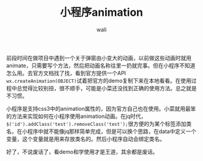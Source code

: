 ﻿---
layout: post
title: 小程序animation  #标题
tagline: 在小程序中使用animation
category: miniPrograms      #分类
author: wali    #作者
tag: animation     #标签
ghurl: https://github.com/walidream/xcxAnimation       #github url
ghurl_zip: https://github.com/walidream/xcxAnimation.git   #github zip下载

post_nav: false
---

前段时间在做项目中遇到一个关于弹窗由小变大的动画，以前做这些动画时就用animate，只需要写个方法，然后把动画名称往里一扔就完事。但在小程序不知道怎么用。去官方文档找了找，看到官方提供一个API `wx.createAnimation(OBJECT)`试着把官方的demo复制下来在本地看看。在使用过程中总觉得比较别扭，很不顺手，可能是小菜还没找到正确的使用方法。总之就是不习惯。

小程序是支持css3中的animation属性的，因为官方自己也在使用。小菜就用最笨的方法来实现如何在小程序使用animation动画。在jq时代，`$('id').addClass('test').removeClass('test');`很方便的为某个标签添加类名，在小程序中就不能像jq那样简单完成，但是可以换个思路，在data中定义一个变量，这个变量就是用来存放类名的。然后小程序自动会绑定类名。

好了，不说废话了，看demo和学使用才是王道，其余都是废话。

































